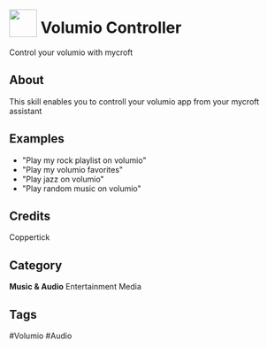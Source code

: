 # <img src="https://raw.githack.com/FortAwesome/Font-Awesome/master/svgs/solid/music.svg" card_color="#40DBB0" width="50" height="50" style="vertical-align:bottom"/> Volumio Controller
Control your volumio with mycroft

## About
This skill enables you to controll your volumio app from your mycroft assistant

## Examples
* "Play my rock playlist on volumio"
* "Play my volumio favorites"
* "Play jazz on volumio"
* "Play random music on volumio"

## Credits
Coppertick

## Category
**Music & Audio**
Entertainment
Media

## Tags
#Volumio
#Audio


